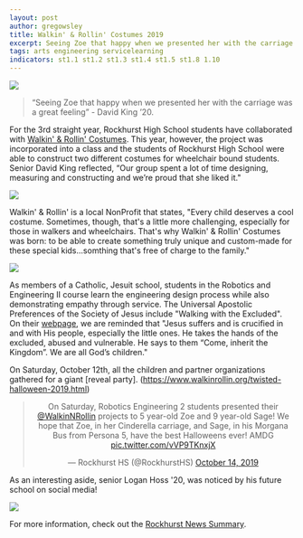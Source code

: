 ```yaml
---
layout: post
author: gregowsley
title: Walkin' & Rollin' Costumes 2019
excerpt: Seeing Zoe that happy when we presented her with the carriage was a great feeling.
tags: arts engineering servicelearning
indicators: st1.1 st1.2 st1.3 st1.4 st1.5 st1.8 1.10
---
```

<div class="flex-wrapper">
    <img src="{{ site.baseurl }}/img/WalkinRollin2019LoganSage.jpg">
</div>

<blockquote>“Seeing Zoe that happy when we presented her with the carriage was a great feeling” - David King ’20.</blockquote>

For the 3rd straight year, Rockhurst High School students have collaborated with [Walkin' & Rollin' Costumes](https://www.walkinrollin.org/). This year, however, the project was incorporated into a class and the students of Rockhurst High School were able to construct two different costumes for wheelchair bound students. Senior David King reflected, “Our group spent a lot of time designing, measuring and constructing and we’re proud that she liked it."

<div class="flex-wrapper">
    <img src="{{ site.baseurl }}/img/WalkinRollin2019-1.jpg">
</div>

Walkin' & Rollin' is a local NonProfit that states, "Every child deserves a cool costume. Sometimes, though, that's a little more challenging, especially for those in walkers and wheelchairs. That's why Walkin' & Rollin' Costumes was born: to be able to create something truly unique and custom-made for these special kids...somthing that's free of charge to the family."

<div class="flex-wrapper">
    <img src="{{ site.baseurl }}/img/WalkinRollin2019-2.jpg">
</div>

As members of a Catholic, Jesuit school, students in the Robotics and Engineering II course learn the engineering design process while also demonstrating empathy through service. The Universal Apostolic Preferences of the Society of Jesus include "Walking with the Excluded". On their [webpage](https://jesuits.global/en/uap/walking-with-the-excluded), we are reminded that "Jesus suffers and is crucified in and with His people, especially the little ones. He takes the hands of the excluded, abused and vulnerable. He says to them “Come, inherit the Kingdom”. We are all God’s children."

On Saturday, October 12th, all the children and partner organizations gathered for a giant [reveal party]. (https://www.walkinrollin.org/twisted-halloween-2019.html)

<center><blockquote class="twitter-tweet"><p lang="en" dir="ltr">On Saturday, Robotics Engineering 2 students presented their <a href="https://twitter.com/WalkinNRollin?ref_src=twsrc%5Etfw">@WalkinNRollin</a> projects to 5 year-old Zoe and 9 year-old Sage! We hope that Zoe, in her Cinderella carriage, and Sage, in his Morgana Bus from Persona 5, have the best Halloweens ever! AMDG <a href="https://t.co/vVP9TKnxjX">pic.twitter.com/vVP9TKnxjX</a></p>&mdash; Rockhurst HS (@RockhurstHS) <a href="https://twitter.com/RockhurstHS/status/1183751373264998401?ref_src=twsrc%5Etfw">October 14, 2019</a></blockquote> <script async src="https://platform.twitter.com/widgets.js" charset="utf-8"></script></center>

As an interesting aside, senior Logan Hoss '20, was noticed by his future school on social media! 

<div class="flex-wrapper" height=50%>
    <img src="{{ site.baseurl }}/img/WalknRollnMissouriS&TEmail.jpg">
</div>

For more information, check out the [Rockhurst News Summary](https://www.rockhursths.edu/news-detail?pk=1282599).

